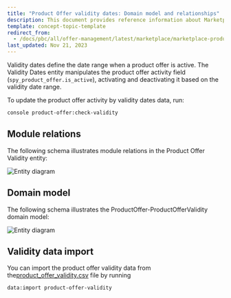 ```yaml
---
title: "Product Offer validity dates: Domain model and relationships"
description: This document provides reference information about Marketplace Product Offer validity dates in the Spryker Marketplace.
template: concept-topic-template
redirect_from:
  - /docs/pbc/all/offer-management/latest/marketplace/marketplace-product-offer-feature-domain-model-and-relationships/product-offer-validity-dates.html
last_updated: Nov 21, 2023
---
```


Validity dates define the date range when a product offer is active. The Validity Dates entity manipulates the product offer activity field (`spy_product_offer.is_active`),
activating and deactivating it based on the validity date range.

To update the product offer activity by validity dates data, run:

```bash
console product-offer:check-validity
```

## Module relations

The following schema illustrates module relations in the Product Offer Validity entity:

![Entity diagram](https://confluence-connect.gliffy.net/embed/image/c49ca6db-3655-4d86-bdb1-ed05d2e1e721.png?utm_medium=live&utm_source=custom)


## Domain model

The following schema illustrates the ProductOffer-ProductOfferValidity domain model:

![Entity diagram](https://confluence-connect.gliffy.net/embed/image/b20c2abe-77c4-4c33-b361-48034e64dc7b.png?utm_medium=live&utm_source=custom)

## Validity data import

You can import the product offer validity data from the[product_offer_validity.csv](/docs/pbc/all/offer-management/{{site.version}}/marketplace/import-and-export-data/import-file-details-product-offer-validity.csv.html) file by running

```bash
data:import product-offer-validity
```
